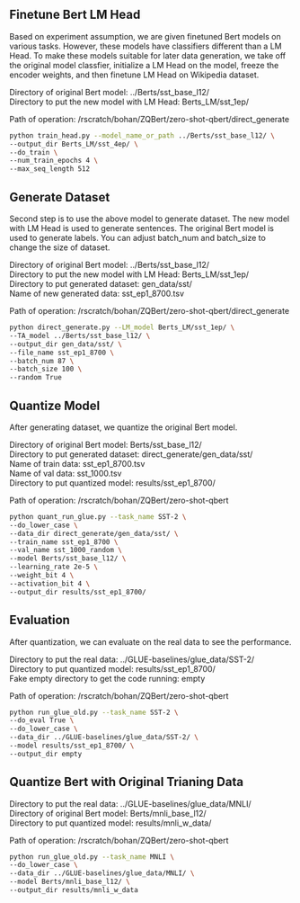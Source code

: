 ## Finetune Bert LM Head

Based on experiment assumption, we are given finetuned Bert models on various tasks. However, these models have classifiers different than a LM Head. To make these models suitable for later data generation, we take off the original model classfier, initialize a LM Head on the model, freeze the encoder weights, and then finetune LM Head on Wikipedia dataset.

Directory of original Bert model: ../Berts/sst_base_l12/  
Directory to put the new model with LM Head: Berts_LM/sst_1ep/

Path of operation: /rscratch/bohan/ZQBert/zero-shot-qbert/direct_generate

```bash
python train_head.py --model_name_or_path ../Berts/sst_base_l12/ \
--output_dir Berts_LM/sst_4ep/ \
--do_train \
--num_train_epochs 4 \
--max_seq_length 512
```

## Generate Dataset

Second step is to use the above model to generate dataset. The new model with LM Head is used to generate sentences. The original Bert model is used to generate labels. You can adjust batch_num and batch_size to change the size of dataset.

Directory of original Bert model: ../Berts/sst_base_l12/  
Directory to put the new model with LM Head: Berts_LM/sst_1ep/  
Directory to put generated dataset: gen_data/sst/  
Name of new generated data: sst_ep1_8700.tsv

Path of operation: /rscratch/bohan/ZQBert/zero-shot-qbert/direct_generate

```bash
python direct_generate.py --LM_model Berts_LM/sst_1ep/ \
--TA_model ../Berts/sst_base_l12/ \
--output_dir gen_data/sst/ \
--file_name sst_ep1_8700 \
--batch_num 87 \
--batch_size 100 \
--random True
```

## Quantize Model

After generating dataset, we quantize the original Bert model.

Directory of original Bert model: Berts/sst_base_l12/  
Directory to put generated dataset: direct_generate/gen_data/sst/  
Name of train data: sst_ep1_8700.tsv  
Name of val data: sst_1000.tsv  
Directory to put quantized model: results/sst_ep1_8700/

Path of operation: /rscratch/bohan/ZQBert/zero-shot-qbert

```bash
python quant_run_glue.py --task_name SST-2 \
--do_lower_case \
--data_dir direct_generate/gen_data/sst/ \
--train_name sst_ep1_8700 \
--val_name sst_1000_random \
--model Berts/sst_base_l12/ \
--learning_rate 2e-5 \
--weight_bit 4 \
--activation_bit 4 \
--output_dir results/sst_ep1_8700/
```

## Evaluation

After quantization, we can evaluate on the real data to see the performance.

Directory to put the real data: ../GLUE-baselines/glue_data/SST-2/  
Directory to put quantized model: results/sst_ep1_8700/  
Fake empty directory to get the code running: empty  

Path of operation: /rscratch/bohan/ZQBert/zero-shot-qbert  

```bash
python run_glue_old.py --task_name SST-2 \
--do_eval True \
--do_lower_case \
--data_dir ../GLUE-baselines/glue_data/SST-2/ \
--model results/sst_ep1_8700/ \
--output_dir empty
```

## Quantize Bert with Original Trianing Data

Directory to put the real data: ../GLUE-baselines/glue_data/MNLI/  
Directory of original Bert model: Berts/mnli_base_l12/  
Directory to put quantized model: results/mnli_w_data/  

Path of operation: /rscratch/bohan/ZQBert/zero-shot-qbert

```bash
python run_glue_old.py --task_name MNLI \
--do_lower_case \
--data_dir ../GLUE-baselines/glue_data/MNLI/ \
--model Berts/mnli_base_l12/ \
--output_dir results/mnli_w_data
```